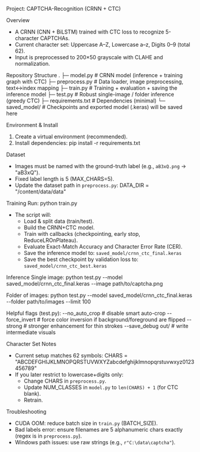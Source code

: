 Project: CAPTCHA-Recognition (CRNN + CTC)

Overview
- A CRNN (CNN + BiLSTM) trained with CTC loss to recognize 5-character CAPTCHAs.
- Current character set: Uppercase A–Z, Lowercase a–z, Digits 0–9 (total 62).
- Input is preprocessed to 200×50 grayscale with CLAHE and normalization.

Repository Structure
.
├─ model.py         # CRNN model (inference + training graph with CTC)
├─ preprocess.py    # Data loader, image preprocessing, text↔index mapping
├─ train.py         # Training + evaluation + saving the inference model
├─ test.py          # Robust single-image / folder inference (greedy CTC)
├─ requirements.txt # Dependencies (minimal)
└─ saved_model/     # Checkpoints and exported model (.keras) will be saved here

Environment & Install
1) Create a virtual environment (recommended).
2) Install dependencies:
   pip install -r requirements.txt

Dataset
- Images must be named with the ground-truth label (e.g., `aB3xQ.png` → "aB3xQ").
- Fixed label length is 5 (MAX_CHARS=5).
- Update the dataset path in `preprocess.py`:
   DATA_DIR = "/content/data/data"

Training
Run:
   python train.py
- The script will:
  - Load & split data (train/test).
  - Build the CRNN+CTC model.
  - Train with callbacks (checkpointing, early stop, ReduceLROnPlateau).
  - Evaluate Exact-Match Accuracy and Character Error Rate (CER).
  - Save the inference model to: `saved_model/crnn_ctc_final.keras`
  - Save the best checkpoint by validation loss to: `saved_model/crnn_ctc_best.keras`

Inference
Single image:
   python test.py --model saved_model/crnn_ctc_final.keras --image path/to/captcha.png

Folder of images:
   python test.py --model saved_model/crnn_ctc_final.keras --folder path/to/images --limit 100

Helpful flags (test.py):
   --no_auto_crop     # disable smart auto-crop
   --force_invert     # force color inversion if background/foreground are flipped
   --strong           # stronger enhancement for thin strokes
   --save_debug out/  # write intermediate visuals

Character Set Notes
- Current setup matches 62 symbols:
    CHARS = "ABCDEFGHIJKLMNOPQRSTUVWXYZabcdefghijklmnopqrstuvwxyz0123456789"
- If you later restrict to lowercase+digits only:
  - Change CHARS in `preprocess.py`.
  - Update NUM_CLASSES in `model.py` to `len(CHARS) + 1` (for CTC blank).
  - Retrain.

Troubleshooting
- CUDA OOM: reduce batch size in `train.py` (BATCH_SIZE).
- Bad labels error: ensure filenames are 5 alphanumeric chars exactly (regex is in `preprocess.py`).
- Windows path issues: use raw strings (e.g., `r"C:\data\captcha"`).

